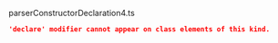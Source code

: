 parserConstructorDeclaration4.ts
```json
'declare' modifier cannot appear on class elements of this kind.
```
